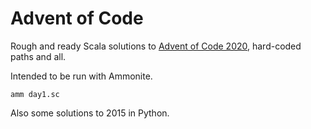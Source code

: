 # Advent of Code

Rough and ready Scala solutions to [Advent of Code 2020](https://adventofcode.com/2020),
hard-coded paths and all.

Intended to be run with Ammonite.

```
amm day1.sc
```

Also some solutions to 2015 in Python.
